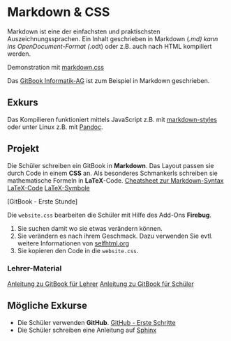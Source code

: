 Markdown & CSS
=============
Markdown ist eine der einfachsten und praktischsten Auszeichnungssprachen. Ein Inhalt geschrieben in Markdown (*.md) kann ins OpenDocument-Format (*.odt) oder z.B. auch nach HTML kompiliert werden.

Demonstration mit [markdown.css](http://mrcoles.com/demo/markdown-css/#html)

Das [GitBook Informatik-AG](https://www.gitbook.com/book/dorkeinath/informatik-ag/details) ist zum Beispiel in Markdown geschrieben.

## Exkurs
Das Kompilieren funktioniert mittels JavaScript z.B. mit [markdown-styles](https://github.com/mixu/markdown-styles) oder unter Linux z.B. mit [Pandoc](https://wiki.ubuntuusers.de/Pandoc/#Unterstuetzte-Formate).

## Projekt
Die Schüler schreiben ein GitBook in **Markdown**.
Das Layout passen sie durch Code in einem **CSS** an.
Als besonderes Schmankerls schreiben sie mathematische Formeln in **LaTeX**-Code.
[Cheatsheet zur Markdown-Syntax](http://help.gitbook.com/format/markdown.html)
[LaTeX-Code](http://www.artofproblemsolving.com/wiki/index.php?title=LaTeX:Commands)
[LaTeX-Symbole](http://www.artofproblemsolving.com/wiki/index.php?title=LaTeX:Symbols)

[GitBook - Erste Stunde]

Die ```website.css``` bearbeiten die Schüler mit Hilfe des Add-Ons **Firebug**.
1. Sie suchen damit wo sie etwas verändern können.
1. Sie verändern es nach ihrem Geschmack. Dazu verwenden Sie evtl. weitere Informationen von [selfhtml.org](https://wiki.selfhtml.org/wiki/CSS/Anwendung_und_Praxis)
1. Sie kopieren den Code in die ```website.css```.

### Lehrer-Material
[Anleitung zu GitBook für Lehrer]()
[Anleitung zu GitBook für Schüler]()

## Mögliche Exkurse
* Die Schüler verwenden **GitHub**. [GitHub - Erste Schritte](https://thomas-leister.de/allgemein/github-fuer-anfaenger-repository-anlegen-und-code-hochladen/)
* Die Schüler schreiben eine Anleitung auf [Sphinx](http://www.sphinx-doc.org/en/stable/)
